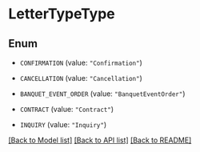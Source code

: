 # LetterTypeType

## Enum


* `CONFIRMATION` (value: `"Confirmation"`)

* `CANCELLATION` (value: `"Cancellation"`)

* `BANQUET_EVENT_ORDER` (value: `"BanquetEventOrder"`)

* `CONTRACT` (value: `"Contract"`)

* `INQUIRY` (value: `"Inquiry"`)


[[Back to Model list]](../README.md#documentation-for-models) [[Back to API list]](../README.md#documentation-for-api-endpoints) [[Back to README]](../README.md)


